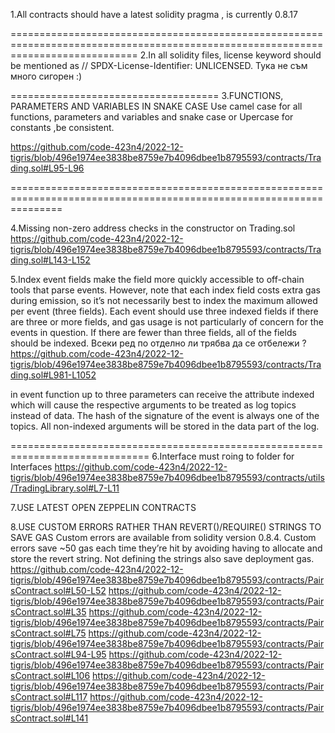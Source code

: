 1.All contracts should have a latest solidity pragma , 
 is currently 0.8.17

==================================================================================================================================
2.In all solidity files, license keyword should be mentioned as // SPDX-License-Identifier: UNLICENSED.
Тука не съм много сигорен :) 


====================================
3.FUNCTIONS, PARAMETERS AND VARIABLES IN SNAKE CASE
Use camel case for all functions, parameters and variables and snake case or Upercase for constants ,be consistent.

https://github.com/code-423n4/2022-12-tigris/blob/496e1974ee3838be8759e7b4096dbee1b8795593/contracts/Trading.sol#L95-L96

=====================================================================================================================

4.Missing non-zero address checks in the constructor  on Trading.sol
https://github.com/code-423n4/2022-12-tigris/blob/496e1974ee3838be8759e7b4096dbee1b8795593/contracts/Trading.sol#L143-L152

5.Index event fields make the field more quickly accessible to off-chain tools that parse events.
 However, note that each index field costs extra gas during emission, so it’s not necessarily best to 
 index the maximum allowed per event (three fields). Each event should use three indexed fields if there 
 are three or more fields, and gas usage is not particularly of concern for the events in question. 
 If there are fewer than three fields, all of the fields should be indexed.
 Всеки ред по отделно ли трябва да се отбележи ?
https://github.com/code-423n4/2022-12-tigris/blob/496e1974ee3838be8759e7b4096dbee1b8795593/contracts/Trading.sol#L981-L1052

in event function up to three parameters can receive the attribute indexed which will cause the respective arguments to be treated as log topics instead of data. 
The hash of the signature of the event is always one of the topics. All non-indexed arguments will be stored in the data part of the log.


==============================================================================
6.Interface must гoing to folder for Interfaces
https://github.com/code-423n4/2022-12-tigris/blob/496e1974ee3838be8759e7b4096dbee1b8795593/contracts/utils/TradingLibrary.sol#L7-L11

7.USE LATEST OPEN ZEPPELIN CONTRACTS

8.USE CUSTOM ERRORS RATHER THAN REVERT()/REQUIRE() STRINGS TO SAVE GAS
Custom errors are available from solidity version 0.8.4. Custom errors save ~50 gas each time they’re 
hit by avoiding having to allocate and store the revert string. Not defining the strings also save deployment gas.
https://github.com/code-423n4/2022-12-tigris/blob/496e1974ee3838be8759e7b4096dbee1b8795593/contracts/PairsContract.sol#L50-L52
https://github.com/code-423n4/2022-12-tigris/blob/496e1974ee3838be8759e7b4096dbee1b8795593/contracts/PairsContract.sol#L35
https://github.com/code-423n4/2022-12-tigris/blob/496e1974ee3838be8759e7b4096dbee1b8795593/contracts/PairsContract.sol#L75
https://github.com/code-423n4/2022-12-tigris/blob/496e1974ee3838be8759e7b4096dbee1b8795593/contracts/PairsContract.sol#L94-L95
https://github.com/code-423n4/2022-12-tigris/blob/496e1974ee3838be8759e7b4096dbee1b8795593/contracts/PairsContract.sol#L106
https://github.com/code-423n4/2022-12-tigris/blob/496e1974ee3838be8759e7b4096dbee1b8795593/contracts/PairsContract.sol#L117
https://github.com/code-423n4/2022-12-tigris/blob/496e1974ee3838be8759e7b4096dbee1b8795593/contracts/PairsContract.sol#L141

